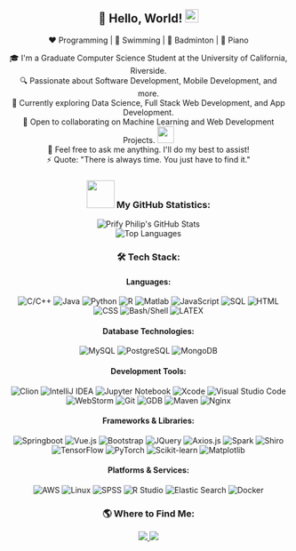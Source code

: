 <div align="center">
  <h2>👋 Hello, World! <img src="https://github.com/TheDudeThatCode/TheDudeThatCode/blob/master/Assets/Earth.gif" width="24px"></h2>

  ❤️ Programming | 🖤 Swimming | 💙 Badminton | 💛 Piano
  
🎓 I'm a Graduate Computer Science Student at the University of California, Riverside.  
🔍 Passionate about Software Development, Mobile Development, and more.  
🌱 Currently exploring Data Science, Full Stack Web Development, and App Development.  
👯 Open to collaborating on Machine Learning and Web Development Projects. <img src="https://media.giphy.com/media/WUlplcMpOCEmTGBtBW/giphy.gif" width="30">  
💬 Feel free to ask me anything. I'll do my best to assist!  
⚡ Quote: "There is always time. You just have to find it."

  <h3><img src="https://media.giphy.com/media/VgCDAzcKvsR6OM0uWg/giphy.gif" width="50"> My GitHub Statistics:</h3>
  
  ![Prify Philip's GitHub Stats](https://github-readme-stats.vercel.app/api?username=July-Fang2000&hide=["stars"]&show_icons=true&theme=graywhite)  
  ![Top Languages](https://github-readme-stats.vercel.app/api/top-langs/?username=July-Fang2000&hide_title=true&hide_border=true&layout=compact&langs_count=6&text_color=000&icon_color=fff&bg_color=0,52fa5a,4dfcff,c64dff&theme=graywhite)

<h3>🛠 Tech Stack:</h3>

#### Languages:
![C/C++](https://img.shields.io/badge/-C/C++-A8B9CC?style=flat&logo=c%2B%2B&logoColor=white)
![Java](https://img.shields.io/badge/-Java-red?style=flat&logo=java)
![Python](https://img.shields.io/badge/-Python-yellow?style=flat&logo=python)
![R](https://img.shields.io/badge/-R-276DC3?style=flat&logo=r&logoColor=white)
![Matlab](https://img.shields.io/badge/-Matlab-0076A8?style=flat&logo=mathworks&logoColor=white)
![JavaScript](https://img.shields.io/badge/-JavaScript-yellow?style=flat&logo=javascript)
![SQL](https://img.shields.io/badge/-SQL-336791?style=flat)
![HTML](https://img.shields.io/badge/-HTML5-E34F26?style=flat&logo=html5&logoColor=white)
![CSS](https://img.shields.io/badge/-CSS3-1572B6?style=flat&logo=css3)
![Bash/Shell](https://img.shields.io/badge/-Bash-4EAA25?style=flat&logo=gnu-bash&logoColor=white)
![LATEX](https://img.shields.io/badge/-LATEX-008080?style=flat)

#### Database Technologies:
![MySQL](https://img.shields.io/badge/-MySQL-4479A1?style=flat&logo=mysql&logoColor=white)
![PostgreSQL](https://img.shields.io/badge/-PostgreSQL-336791?style=flat&logo=postgresql)
![MongoDB](https://img.shields.io/badge/-MongoDB-47A248?style=flat&logo=mongodb&logoColor=white)

#### Development Tools:
![Clion](https://img.shields.io/badge/-Clion-black?style=flat&logo=clion)
![IntelliJ IDEA](https://img.shields.io/badge/-IntelliJ_IDEA-black?style=flat&logo=intellij-idea)
![Jupyter Notebook](https://img.shields.io/badge/-Jupyter_Notebook-orange?style=flat&logo=jupyter)
![Xcode](https://img.shields.io/badge/-Xcode-blue?style=flat&logo=xcode&logoColor=white)
![Visual Studio Code](https://img.shields.io/badge/-VS_Code-blue?style=flat&logo=visual-studio-code&logoColor=white)
![WebStorm](https://img.shields.io/badge/-WebStorm-black?style=flat&logo=webstorm)
![Git](https://img.shields.io/badge/-Git-black?style=flat&logo=git)
![GDB](https://img.shields.io/badge/-GDB-black?style=flat)
![Maven](https://img.shields.io/badge/-Maven-C71A36?style=flat&logo=apache-maven&logoColor=white)
![Nginx](https://img.shields.io/badge/-Nginx-009639?style=flat&logo=nginx&logoColor=white)

#### Frameworks & Libraries:
![Springboot](https://img.shields.io/badge/-Springboot-6DB33F?style=flat&logo=spring&logoColor=white)
![Vue.js](https://img.shields.io/badge/-Vue.js-4FC08D?style=flat&logo=vue.js&logoColor=white)
![Bootstrap](https://img.shields.io/badge/-Bootstrap-7952B3?style=flat&logo=bootstrap&logoColor=white)
![JQuery](https://img.shields.io/badge/-JQuery-0769AD?style=flat&logo=jquery&logoColor=white)
![Axios.js](https://img.shields.io/badge/-Axios.js-black?style=flat)
![Spark](https://img.shields.io/badge/-Spark-E25A1C?style=flat&logo=apache-spark&logoColor=white)
![Shiro](https://img.shields.io/badge/-Shiro-black?style=flat)
![TensorFlow](https://img.shields.io/badge/-TensorFlow-FF6F00?style=flat&logo=tensorflow&logoColor=white)
![PyTorch](https://img.shields.io/badge/-PyTorch-EE4C2C?style=flat&logo=pytorch&logoColor=white)
![Scikit-learn](https://img.shields.io/badge/-Scikit_learn-F7931E?style=flat&logo=scikit-learn&logoColor=white)
![Matplotlib](https://img.shields.io/badge/-Matplotlib-FF4785?style=flat)

#### Platforms & Services:
![AWS](https://img.shields.io/badge/-AWS-black?style=flat&logo=amazon-aws&logoColor=orange)
![Linux](https://img.shields.io/badge/-Linux-FCC624?style=flat&logo=linux&logoColor=black)
![SPSS](https://img.shields.io/badge/-SPSS-33AACC?style=flat)
![R Studio](https://img.shields.io/badge/-R_Studio-75AADB?style=flat&logo=rstudio&logoColor=white)
![Elastic Search](https://img.shields.io/badge/-Elastic_Search-005571?style=flat&logo=elasticsearch)
![Docker](https://img.shields.io/badge/-Docker-2496ED?style=flat&logo=docker&logoColor=white)

  <h3>🌎 Where to Find Me:</h3>

  <a href="https://www.linkedin.com/in/julyfang/">
    <img src="https://img.shields.io/badge/LinkedIn-%230077B5.svg?&style=flat-square&logo=linkedin&logoColor=white">
  </a>
  <a href="https://github.com/July-Fang2000">
    <img src="https://img.shields.io/badge/Github-%230A0A0A.svg?&style=flat-square&logo=Github&logoColor=white">  
  </a>
</div>
